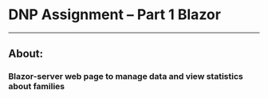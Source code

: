 # DNP Assignment – Part 1 Blazor
----
## About:
### Blazor-server web page to manage data and view statistics about families
